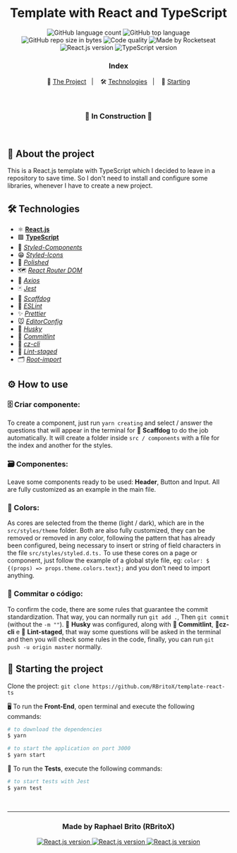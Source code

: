 <h1 align="center">
  Template with React and TypeScript
</h1>

<p align="center">
  <img alt="GitHub language count" src="https://img.shields.io/github/languages/count/rbritox/template-react-ts?color=yellow">

  <img alt="GitHub top language" src="https://img.shields.io/github/languages/top/rbritox/template-react-ts?color=yellow">

  <img alt="GitHub repo size in bytes" src="https://img.shields.io/github/repo-size/rbritox/template-react-ts?color=yellow">

  <img alt="Code quality" src="https://api.codacy.com/project/badge/Grade/76f70dac6eb8494aa3f9b3cc6e6102dc">

  <img alt="Made by Rocketseat" src="https://img.shields.io/github/license/rbritox/template-react-ts">

  <br>

  <img alt="React.js version" src="https://img.shields.io/badge/React.js-v16.13.1-60dafb?style=flat&logoColor=60dafb&logo=react">

  <img alt="TypeScript version" src="https://img.shields.io/badge/TypeScript-v3.8.3-007acc?style=flat&logoColor=007acc&logo=typescript">
</p>

<h3 align="center">
  Index
</h3>

<p align="center">
  📝 <a href="#-about-the-project">The Project</a>&nbsp;&nbsp;&nbsp;|&nbsp;&nbsp;&nbsp;
  🛠 <a href="#-technologies">Technologies</a>&nbsp;&nbsp;&nbsp;|&nbsp;&nbsp;&nbsp;
  🏁 <a href="#-starting-the-project">Starting</a>
</p>

<br>

<h3 align="center">
  🚧 In Construction 🚧
</h3>

<br>

## 📝 About the project
This is a React.js template with TypeScript which I decided to leave in a repository to save time. So I don't need to install and configure some libraries, whenever I have to create a new project.

## 🛠 Technologies
- ⚛️ **[React.js](https://reactjs.org/)**
- 🟪 **[TypeScript](https://www.typescriptlang.org/)**
- 💅 *[Styled-Components](https://styled-components.com/)*
- 😁 *[Styled-Icons](https://styled-icons.js.org/)*
- 🎨 *[Polished](https://polished.js.org/)*
- 🗺 *[React Router DOM](https://reacttraining.com/react-router/web/guides/quick-start)*
- 🔌 *[Axios](https://nodemon.io/)*
- 🃏 *[Jest](https://jestjs.io/)*
- 🐺 *[Scaffdog](https://github.com/cats-oss/scaffdog#scaffdog-generate)*
- 📏 *[ESLint](https://eslint.org/)*
- ✨ *[Prettier](https://prettier.io/)*
- 🐭 *[EditorConfig](https://editorconfig.org/)*
- 🐶 *[Husky](https://github.com/typicode/husky)*
- 🚨 *[Commitlint](https://github.com/conventional-changelog/commitlint)*
- 🚦 *[cz-cli](https://github.com/commitizen/cz-cli)*
- 🚥 *[Lint-staged](https://github.com/okonet/lint-staged)*
- 🗂 *[Root-import](https://www.npmjs.com/package/babel-plugin-root-import)*

## ⚙️ How to use

### 🗄 Criar componente:
To create a component, just run `yarn creating` and select / answer the questions that will appear in the terminal for 🐺 **Scaffdog** to do the job automatically. It will create a folder inside `src / components` with a file for the index and another for the styles.

### 🗃 Componentes:
Leave some components ready to be used: **Header**, Button and Input. All are fully customized as an example in the main file.

### 🎨 Colors:
As cores are selected from the theme (light / dark), which are in the `src/styles/theme` folder. Both are also fully customized, they can be removed or removed in any color, following the pattern that has already been configured, being necessary to insert or string of field characters in the file `src/styles/styled.d.ts.` To use these cores on a page or component, just follow the example of a global style file, eg: `color: $ {(props) => props.theme.colors.text};` and you don't need to import anything.

### 💾 Commitar o código:
To confirm the code, there are some rules that guarantee the commit standardization. That way, you can normally run `git add .`, Then `git commit` (without the `-m ""`). 🐶 **Husky** was configured, along with 🚨 **Commitlint**, 🚦**cz-cli** e 🚥 **Lint-staged**, that way some questions will be asked in the terminal and then you will check some rules in the code, finally, you can run `git push -u origin master` normally.

## 🏁 Starting the project
Clone the project: `git clone https://github.com/RBritoX/template-react-ts`

🖥 To run the **Front-End**, open terminal and execute the following commands:

````zsh
# to download the dependencies
$ yarn

# to start the application on port 3000
$ yarn start
````

🧪 To run the **Tests**, execute the following commands:

````zsh
# to start tests with Jest
$ yarn test
````

<br>

---

<h3 align="center">
  Made by Raphael Brito (RBritoX)
</h3>

<p align="center">
  <a href="https://www.linkedin.com/in/raphaellbrito/">
    <img alt="React.js version" src="https://img.shields.io/badge/LinkedIn-/in/raphaellbrito-0e76a8?style=flat&logoColor=white&logo=linkedin">
  </a>
  <a href="https://www.facebook.com/RaphaBrito">
    <img alt="React.js version" src="https://img.shields.io/badge/Facebook-/RaphaBrito-1778F2?style=flat&logoColor=white&logo=facebook">
  </a>
  <a href="https://www.instagram.com/raphaellbrito/">
    <img alt="React.js version" src="https://img.shields.io/badge/Instagram-@raphaellbrito-833AB4?style=flat&logoColor=white&logo=instagram">
  </a>
</p>
